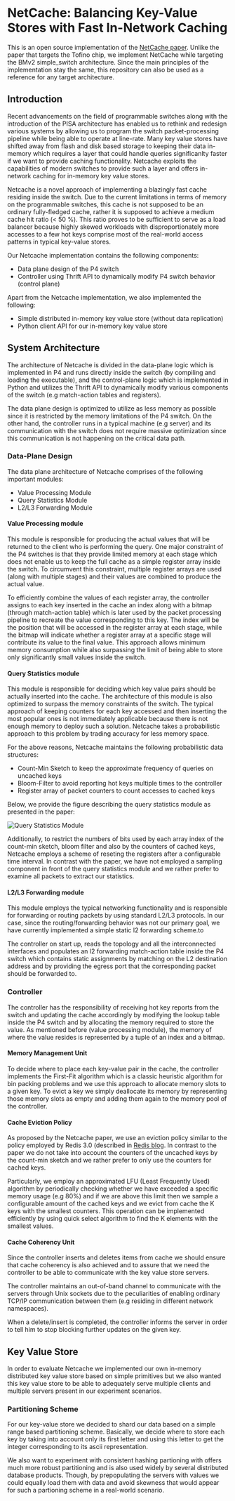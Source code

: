 # NetCache: Balancing Key-Value Stores with Fast In-Network Caching

This is an open source implementation of the [NetCache paper](https://www.cs.jhu.edu/~xinjin/files/SOSP17_NetCache.pdf).
Unlike the paper that targets the Tofino chip, we implement NetCache while targeting the
BMv2 simple\_switch architecture. Since the main principles of the implementation stay the same,
this repository can also be used as a reference for any target architecture.


## Introduction
Recent advancements on the field of programmable switches along with the introduction of
the PISA architecture has enabled us to rethink and redesign various systems by allowing
us to program the switch packet-processing pipeline while being able to operate at line-rate.
Many key value stores have shifted away from flash and disk based storage to keeping their
data in-memory which requires a layer that could handle queries significanlty faster if we
want to provide caching functionality. Netcache exploits the capabilities of modern switches
to provide such a layer and offers in-network caching for in-memory key value stores.

Netcache is a novel approach of implementing a blazingly fast cache residing inside the switch.
Due to the current limitations in terms of memory on the programmable switches, this cache is
not supposed to be an ordinary fully-fledged cache, rather it is supposed to achieve a medium
cache hit ratio (< 50 %). This ratio proves to be sufficient to serve as a load balancer
because highly skewed workloads with disproportionately more accesses to a few hot keys
comprise most of the real-world access patterns in typical key-value stores.

Our Netcache implementation contains the following components:
*  Data plane design of the P4 switch
*  Controller using Thrift API to dynamically modify P4 switch behavior (control plane)

Apart from the Netcache implementation, we also implemented the following:
*  Simple distributed in-memory key value store (without data replication)
*  Python client API for our in-memory key value store

## System Architecture
The architecture of Netcache is divided in the data-plane logic which is implemented
in P4 and runs directly inside the switch (by compiling and loading the executable),
and the control-plane logic which is implemented in Python and utilizes the Thrift
API to dynamically modify various components of the switch (e.g match-action tables
and registers).

The data plane design is optimized to utilize as less memory as possible since it
is restricted by the memory limitations of the P4 switch. On the other hand, the
controller runs in a typical machine (e.g server) and its communication with the
switch does not require massive optimization since this communication is not
happening on the critical data path.


### Data-Plane Design
The data plane architecture of Netcache comprises of the following important modules:
*  Value Processing Module
*  Query Statistics Module
*  L2/L3 Forwarding Module


#### Value Processing module
This module is responsible for producing the actual values that will be returned to the
client who is performing the query. One major constraint of the P4 switches is that they
provide limited memory at each stage which does not enable us to keep the full cache as
a simple register array inside the switch. To circumvent this constraint, multiple
register arrays are used (along with multiple stages) and their values are combined
to produce the actual value.

To efficiently combine the values of each register array, the controller assigns to each key
inserted in the cache an index along with a bitmap (through match-action table)
which is later used by the packet processing pipeline to recreate the value corresponding
to this key. The index will be the position that will be accessed in the register array
at each stage, while the bitmap will indicate whether a register array at a specific stage
will contribute its value to the final value. This approach allows minimum memory consumption
while also surpassing the limit of being able to store only significantly small values
inside the switch.


#### Query Statistics module
This module is responsible for deciding which key value pairs should be actually inserted
into the cache. The architecture of this module is also optimized to surpass the memory
constraints of the switch. The typical approach of keeping counters for each key accessed
and then inserting the most popular ones is not immediately applicable because there is not
enough memory to deploy such a solution. Netcache takes a probabilistic approach to this
problem by trading accuracy for less memory space.

For the above reasons, Netcache maintains the following probabilistic data structures:
*  Count-Min Sketch to keep the approximate frequency of queries on uncached keys
*  Bloom-Filter to avoid reporting hot keys multiple times to the controller
*  Register array of packet counters to count accesses to cached keys

Below, we provide the figure describing the query statistics module as presented in the paper:


![Query Statistics Module](https://github.com/dlekkas/netcache/blob/master/report/figures/query_statistics.jpg)

Additionally, to restrict the numbers of bits used by each array index of the count-min sketch,
bloom filter and also by the counters of cached keys, Netcache employs a scheme of reseting
the registers after a configurable time interval. In contrast with the paper, we have not
employed a sampling component in front of the query statistics module and we rather prefer
to examine all packets to extract our statistics.


#### L2/L3 Forwarding module
This module employs the typical networking functionality and is responsible for forwarding or
routing packets by using standard L2/L3 protocols. In our case, since the routing/forwarding
behavior was not our primary goal, we have currently implemented a simple static l2 forwarding
scheme.to

The controller on start up, reads the topology and all the interconnected interfaces and populates
an l2 forwarding match-action table inside the P4 switch which contains static assignments by
matching on the L2 destination address and by providing the egress port that the corresponding
packet should be forwarded to.


### Controller
The controller has the responsibility of receiving hot key reports from the switch and updating
the cache accordingly by modifying the lookup table inside the P4 switch and by allocating the
memory required to store the value. As mentioned before (value processing module), the memory
of where the value resides is represented by a tuple of an index and a bitmap.

#### Memory Management Unit
To decide where to place each key-value pair in the cache, the controller implements the
First-Fit algorithm which is a classic heuristic algorithm for bin packing problems and we
use this approach to allocate memory slots to a given key. To evict a key we simply deallocate
its memory by representing those memory slots as empty and adding them again to the memory
pool of the controller.

#### Cache Eviction Policy
As proposed by the Netcache paper, we use an eviction policy similar to the policy employed by
Redis 3.0 (described in [Redis blog](https://redis.io/topics/lru-cache). In contrast to the
paper we do not take into account the counters of the uncached keys by the count-min sketch
and we rather prefer to only use the counters for cached keys.

Particularly, we employ an approximated LFU (Least Frequently Used) algorithm by periodically
checking whether we have exceeded a specific memory usage (e.g 80%) and if we are above this
limit then we sample a configurable amount of the cached keys and we evict from cache the K
keys with the smallest counters. This operation can be implemented efficiently by using
quick select algorithm to find the K elements with the smallest values.


#### Cache Coherency Unit
Since the controller inserts and deletes items from cache we should ensure that cache
coherency is also achieved and to assure that we need the controller to be able to
communicate with the key value store servers.

The controller maintains an out-of-band channel to communicate with the servers through
Unix sockets due to the peculiarities of enabling ordinary TCP/IP communication between
them (e.g residing in different network namespaces).

When a delete/insert is completed, the controller informs the server in order to tell
him to stop blocking further updates on the given key.


## Key Value Store
In order to evaluate Netcache we implemented our own in-memory distributed key value store
based on simple primitives but we also wanted this key value store to be able to adequately
serve multiple clients and multiple servers present in our experiment scenarios.

### Partitioning Scheme
For our key-value store we decided to shard our data based on a simple range based partitioning
scheme. Basically, we decide where to store each key by taking into account only its first letter
and using this letter to get the integer corresponding to its ascii representation.

We also want to experiment with consistent hashing partioning with offers much more robust
partitioning and is also used widely by several distributed database products. Though, by
prepopulating the servers with values we could equally load them with data and avoid skewness
that would appear for such a partioning scheme in a real-world scenario.



